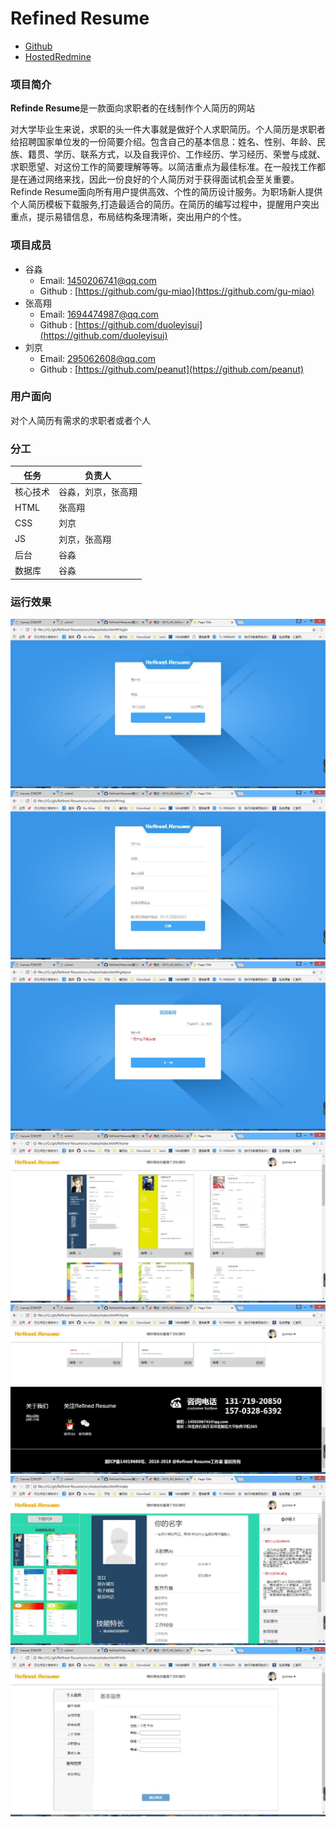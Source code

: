 ﻿# Refined Resume

* [Github](https://github.com/gu-miao/refined-resume) 
* [HostedRedmine](http://10.7.1.5/projects/h5_refined_resume)

### 项目简介

**Refinde Resume**是一款面向求职者的在线制作个人简历的网站

对大学毕业生来说，求职的头一件大事就是做好个人求职简历。个人简历是求职者给招聘国家单位发的一份简要介绍。包含自己的基本信息：姓名、性别、年龄、民族、籍贯、学历、联系方式，以及自我评价、工作经历、学习经历、荣誉与成就、求职愿望、对这份工作的简要理解等等。以简洁重点为最佳标准。在一般找工作都是在通过网络来找，因此一份良好的个人简历对于获得面试机会至关重要。  
Refinde Resume面向所有用户提供高效、个性的简历设计服务。为职场新人提供个人简历模板下载服务,打造最适合的简历。在简历的编写过程中，提醒用户突出重点，提示易错信息，布局结构条理清晰，突出用户的个性。

### 项目成员

* 谷淼 
    * Email: <1450206741@qq.com>
    * Github : [https://github.com/gu-miao](https://github.com/gu-miao)
* 张高翔 
    * Email: <1694474987@qq.com>
    * Github : [https://github.com/duoleyisui](https://github.com/duoleyisui)
* 刘京 
    * Email: <295062608@qq.com>
    * Github : [https://github.com/peanut](https://github.com/peanut)

### 用户面向

对个人简历有需求的求职者或者个人

### 分工

任务|负责人
-|-
核心技术|谷淼，刘京，张高翔
HTML|张高翔
CSS|刘京
JS|刘京，张高翔
后台|谷淼
数据库|谷淼


### 运行效果
<img src="./images/1.jpg"/>
<img src="./images/2.jpg"/>
<img src="./images/3.jpg"/>
<img src="./images/4.jpg"/>
<img src="./images/5.jpg"/>
<img src="./images/6.jpg"/>
<img src="./images/7.jpg"/>
